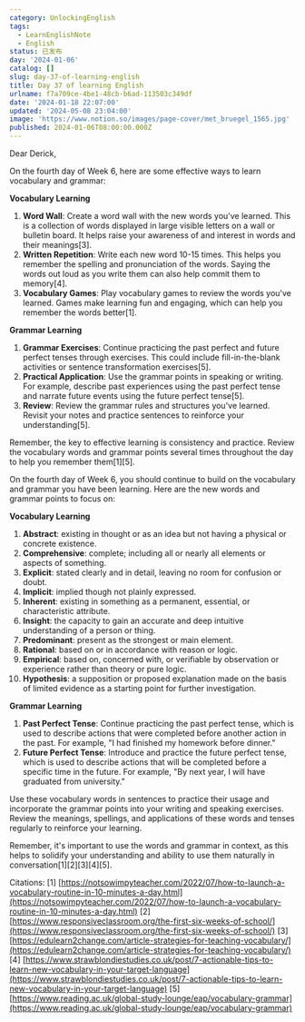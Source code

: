 ```yaml
---
category: UnlockingEnglish
tags:
  - LearnEnglishNote
  - English
status: 已发布
day: '2024-01-06'
catalog: []
slug: day-37-of-learning-english
title: Day 37 of learning English
urlname: f7a709ce-4be1-48cb-b6ad-113503c349df
date: '2024-01-18 22:07:00'
updated: '2024-05-08 23:04:00'
image: 'https://www.notion.so/images/page-cover/met_bruegel_1565.jpg'
published: 2024-01-06T08:00:00.000Z
---
```


Dear Derick,


On the fourth day of Week 6, here are some effective ways to learn vocabulary and grammar:


**Vocabulary Learning**

1. **Word Wall**: Create a word wall with the new words you've learned. This is a collection of words displayed in large visible letters on a wall or bulletin board. It helps raise your awareness of and interest in words and their meanings[3].
2. **Written Repetition**: Write each new word 10-15 times. This helps you remember the spelling and pronunciation of the words. Saying the words out loud as you write them can also help commit them to memory[4].
3. **Vocabulary Games**: Play vocabulary games to review the words you've learned. Games make learning fun and engaging, which can help you remember the words better[1].

**Grammar Learning**

1. **Grammar Exercises**: Continue practicing the past perfect and future perfect tenses through exercises. This could include fill-in-the-blank activities or sentence transformation exercises[5].
2. **Practical Application**: Use the grammar points in speaking or writing. For example, describe past experiences using the past perfect tense and narrate future events using the future perfect tense[5].
3. **Review**: Review the grammar rules and structures you've learned. Revisit your notes and practice sentences to reinforce your understanding[5].

Remember, the key to effective learning is consistency and practice. Review the vocabulary words and grammar points several times throughout the day to help you remember them[1][5].


On the fourth day of Week 6, you should continue to build on the vocabulary and grammar you have been learning. Here are the new words and grammar points to focus on:


**Vocabulary Learning**

1. **Abstract**: existing in thought or as an idea but not having a physical or concrete existence.
2. **Comprehensive**: complete; including all or nearly all elements or aspects of something.
3. **Explicit**: stated clearly and in detail, leaving no room for confusion or doubt.
4. **Implicit**: implied though not plainly expressed.
5. **Inherent**: existing in something as a permanent, essential, or characteristic attribute.
6. **Insight**: the capacity to gain an accurate and deep intuitive understanding of a person or thing.
7. **Predominant**: present as the strongest or main element.
8. **Rational**: based on or in accordance with reason or logic.
9. **Empirical**: based on, concerned with, or verifiable by observation or experience rather than theory or pure logic.
10. **Hypothesis**: a supposition or proposed explanation made on the basis of limited evidence as a starting point for further investigation.

**Grammar Learning**

1. **Past Perfect Tense**: Continue practicing the past perfect tense, which is used to describe actions that were completed before another action in the past. For example, "I had finished my homework before dinner."
2. **Future Perfect Tense**: Introduce and practice the future perfect tense, which is used to describe actions that will be completed before a specific time in the future. For example, "By next year, I will have graduated from university."

Use these vocabulary words in sentences to practice their usage and incorporate the grammar points into your writing and speaking exercises. Review the meanings, spellings, and applications of these words and tenses regularly to reinforce your learning.


Remember, it's important to use the words and grammar in context, as this helps to solidify your understanding and ability to use them naturally in conversation[1][2][3][4][5].


Citations:
[1] [https://notsowimpyteacher.com/2022/07/how-to-launch-a-vocabulary-routine-in-10-minutes-a-day.html](https://notsowimpyteacher.com/2022/07/how-to-launch-a-vocabulary-routine-in-10-minutes-a-day.html)
[2] [https://www.responsiveclassroom.org/the-first-six-weeks-of-school/](https://www.responsiveclassroom.org/the-first-six-weeks-of-school/)
[3] [https://edulearn2change.com/article-strategies-for-teaching-vocabulary/](https://edulearn2change.com/article-strategies-for-teaching-vocabulary/)
[4] [https://www.strawblondiestudies.co.uk/post/7-actionable-tips-to-learn-new-vocabulary-in-your-target-language](https://www.strawblondiestudies.co.uk/post/7-actionable-tips-to-learn-new-vocabulary-in-your-target-language)
[5] [https://www.reading.ac.uk/global-study-lounge/eap/vocabulary-grammar](https://www.reading.ac.uk/global-study-lounge/eap/vocabulary-grammar)

